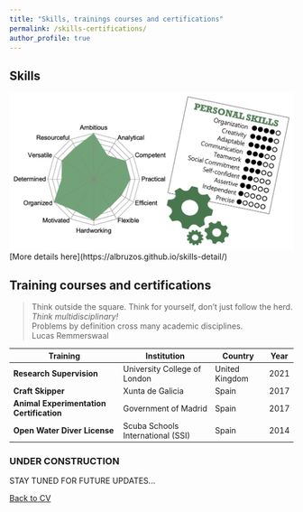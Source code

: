 ```yaml
---
title: "Skills, trainings courses and certifications"
permalink: /skills-certifications/
author_profile: true
---
```


## Skills  
<img src='/images/skills-bruzos.png'>  
[More details here](https://albruzos.github.io/skills-detail/)



## Training courses and certifications 
> Think outside the square. Think for yourself, don’t just follow the herd. _Think multidisciplinary!_  
> Problems by definition cross many academic disciplines.  
> Lucas Remmerswaal  

| Training | Institution | Country | Year |  
| ------------- | ------------- | ------------- | ------------- |  
| **Research Supervision** | University College of London | United Kingdom | 2021 |  
| **Craft Skipper** | Xunta de Galicia | Spain | 2017 |  
| **Animal Experimentation Certification** | Government of Madrid | Spain | 2017 |  
| **Open Water Diver License** | Scuba Schools International (SSI) | Spain | 2014 |  

### UNDER CONSTRUCTION
STAY TUNED FOR FUTURE UPDATES...


[Back to CV](https://albruzos.github.io/cv/)
